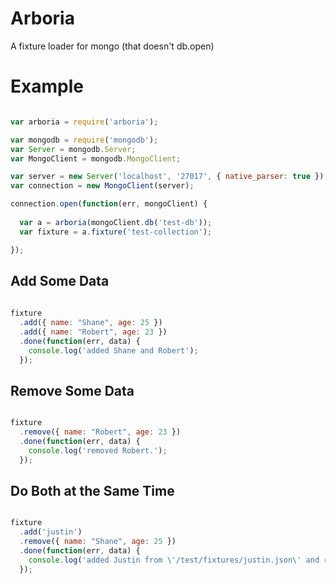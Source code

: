 Arboria
=======

A fixture loader for mongo (that doesn't db.open)


Example
=======

```javascript

var arboria = require('arboria');

var mongodb = require('mongodb');
var Server = mongodb.Server;
var MongoClient = mongodb.MongoClient;

var server = new Server('localhost', '27017', { native_parser: true });
var connection = new MongoClient(server);

connection.open(function(err, mongoClient) {
  
  var a = arboria(mongoClient.db('test-db'));
  var fixture = a.fixture('test-collection');

});

```


Add Some Data
-------------

```javascript
  
fixture
  .add({ name: "Shane", age: 25 })
  .add({ name: "Robert", age: 23 })
  .done(function(err, data) {
    console.log('added Shane and Robert');
  });

```


Remove Some Data
----------------

```javascript

fixture
  .remove({ name: "Robert", age: 23 })
  .done(function(err, data) {
    console.log('removed Robert.');
  });

```


Do Both at the Same Time
------------------------

```javascript

fixture
  .add('justin')
  .remove({ name: "Shane", age: 25 })
  .done(function(err, data) {
    console.log('added Justin from \'/test/fixtures/justin.json\' and removed Shane.');
  });

```



